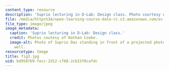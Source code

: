 ```yaml
---
content_type: resource
description: 'Suprio lecturing in D-Lab: Design class. Photo courtesy of Nathan Cooke.'
file: /media/https%3A/open-learning-course-data-rc.s3.amazonaws.com/ec-720j-d-lab-ii-design-spring-2010/bd9507b9fecc2d12cf682cb15f8cafdc_fig3.jpg
file_type: image/jpeg
image_metadata:
  caption: 'Suprio lecturing in D-Lab: Design class.'
  credit: Photos coutesy of Nathan Cooke.
  image-alt: Photo of Suprio Das standing in front of a projected photo of a water
    well.
resourcetype: Image
title: fig3.jpg
uid: bd9507b9-fecc-2d12-cf68-2cb15f8cafdc
---
```

